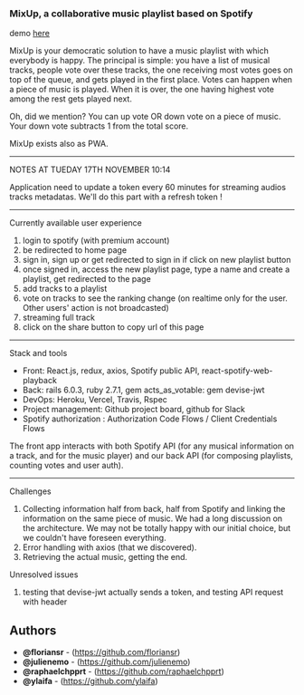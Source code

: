 ### MixUp, a collaborative music playlist based on Spotify

demo [here](https://mix-up-front.vercel.app/)

MixUp is your democratic solution to have a music playlist with which everybody is happy. The principal is simple: you have a list of musical tracks, people vote over these tracks, the one receiving most votes goes on top of the queue, and gets played in the first place. Votes can happen when a piece of music is played. When it is over, the one having highest vote among the rest gets played next.

Oh, did we mention? You can up vote OR down vote on a piece of music. Your down vote subtracts 1 from the total score.

MixUp exists also as PWA.

* * *

NOTES AT TUEDAY 17TH NOVEMBER 10:14

Application need to update a token every 60 minutes for streaming audios tracks metadatas. We'll do this part with a refresh token !

* * *

Currently available user experience

1. login to spotify (with premium account)
2. be redirected to home page
3. sign in, sign up or get redirected to sign in if click on new playlist button
4. once signed in, access the new playlist page, type a name and create a playlist, get redirected to the page
5. add tracks to a playlist
6. vote on tracks to see the ranking change (on realtime only for the user. Other users' action is not broadcasted)
7. streaming full track
8. click on the share button to copy url of this page


* * *

Stack and tools

- Front: React.js, redux, axios, Spotify public API, react-spotify-web-playback
- Back: rails 6.0.3, ruby 2.7.1, gem acts_as_votable: gem devise-jwt
- DevOps: Heroku, Vercel, Travis, Rspec
- Project management: Github project board, github for Slack
- Spotify authorization : Authorization Code Flows / Client Credentials Flows

The front app interacts with both Spotify API (for any musical information on a track, and for the music player) and our back API (for composing playlists, counting votes and user auth).

* * *

Challenges

1. Collecting information half from back, half from Spotify and linking the information on the same piece of music. We had a long discussion on the architecture. We may not be totally happy with our initial choice, but we couldn't have foreseen everything.
2. Error handling with axios (that we discovered). 
3. Retrieving the actual music, getting the end.

Unresolved issues

1. testing that devise-jwt actually sends a token, and testing API request with header

## Authors

-   **@floriansr** - (https://github.com/floriansr)
-   **@julienemo** - (https://github.com/julienemo)
-   **@raphaelchpprt**  - (https://github.com/raphaelchpprt)
-   **@ylaifa**  - (https://github.com/ylaifa)
